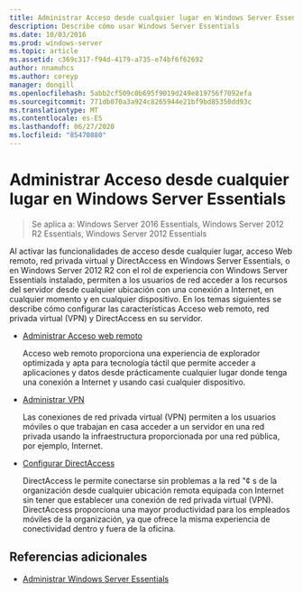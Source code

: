 ```yaml
---
title: Administrar Acceso desde cualquier lugar en Windows Server Essentials
description: Describe cómo usar Windows Server Essentials
ms.date: 10/03/2016
ms.prod: windows-server
ms.topic: article
ms.assetid: c369c317-f94d-4179-a735-e74bf6f62692
author: nnamuhcs
ms.author: coreyp
manager: dongill
ms.openlocfilehash: 5abb2cf509c0b695f9019d249e819756f7092efa
ms.sourcegitcommit: 771db070a3a924c8265944e21bf9bd85350dd93c
ms.translationtype: MT
ms.contentlocale: es-ES
ms.lasthandoff: 06/27/2020
ms.locfileid: "85470880"
---
```

# <a name="manage-anywhere-access-in-windows-server-essentials"></a>Administrar Acceso desde cualquier lugar en Windows Server Essentials

>Se aplica a: Windows Server 2016 Essentials, Windows Server 2012 R2 Essentials, Windows Server 2012 Essentials

Al activar las funcionalidades de acceso desde cualquier lugar, acceso Web remoto, red privada virtual y DirectAccess en Windows Server Essentials, o en Windows Server 2012 R2 con el rol de experiencia con Windows Server Essentials instalado, permiten a los usuarios de red acceder a los recursos del servidor desde cualquier ubicación con una conexión a Internet, en cualquier momento y en cualquier dispositivo. En los temas siguientes se describe cómo configurar las características Acceso web remoto, red privada virtual (VPN) y DirectAccess en su servidor.

-   [Administrar Acceso web remoto](Manage-Remote-Web-Access-in-Windows-Server-Essentials.md)

     Acceso web remoto proporciona una experiencia de explorador optimizada y apta para tecnología táctil que permite acceder a aplicaciones y datos desde prácticamente cualquier lugar donde tenga una conexión a Internet y usando casi cualquier dispositivo.

-   [Administrar VPN](Manage-VPN-in-Windows-Server-Essentials.md)

     Las conexiones de red privada virtual (VPN) permiten a los usuarios móviles o que trabajan en casa acceder a un servidor en una red privada usando la infraestructura proporcionada por una red pública, por ejemplo, Internet.

-   [Configurar DirectAccess](Configure-DirectAccess-in-Windows-Server-Essentials.md)

     DirectAccess le permite conectarse sin problemas a la red "¢ s de la organización desde cualquier ubicación remota equipada con Internet sin tener que establecer una conexión de red privada virtual (VPN). DirectAccess proporciona una mayor productividad para los empleados móviles de la organización, ya que ofrece la misma experiencia de conectividad dentro y fuera de la oficina.

## <a name="additional-references"></a>Referencias adicionales

-   [Administrar Windows Server Essentials](Manage-Windows-Server-Essentials.md)
